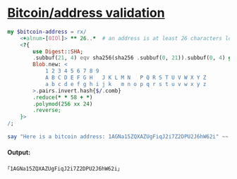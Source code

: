 [1]: https://rosettacode.org/wiki/Bitcoin/address_validation

# [Bitcoin/address validation][1]

```raku
my $bitcoin-address = rx/
    <+alnum-[0IOl]> ** 26..*  # an address is at least 26 characters long
    <?{
        use Digest::SHA;
        .subbuf(21, 4) eqv sha256(sha256 .subbuf(0, 21)).subbuf(0, 4) given
        Blob.new: <
            1 2 3 4 5 6 7 8 9
            A B C D E F G H   J K L M N   P Q R S T U V W X Y Z
            a b c d e f g h i j k   m n o p q r s t u v w x y z
        >.pairs.invert.hash{$/.comb}
        .reduce(* * 58 + *)
        .polymod(256 xx 24)
        .reverse;
    }>
/;
 
say "Here is a bitcoin address: 1AGNa15ZQXAZUgFiqJ2i7Z2DPU2J6hW62i" ~~ $bitcoin-address;
```

#### Output:
```
｢1AGNa15ZQXAZUgFiqJ2i7Z2DPU2J6hW62i｣
```